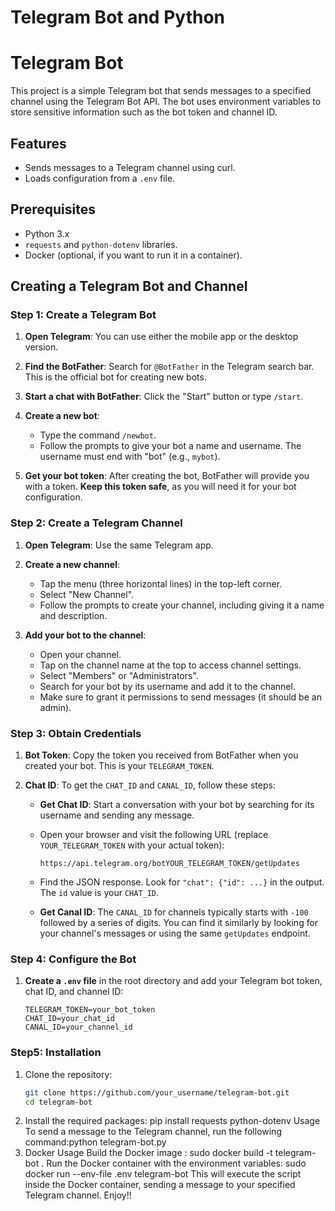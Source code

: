 # Telegram Bot  and Python

# Telegram Bot

This project is a simple Telegram bot that sends messages to a specified channel using the Telegram Bot API. The bot uses environment variables to store sensitive information such as the bot token and channel ID.

## Features

- Sends messages to a Telegram channel using curl.
- Loads configuration from a `.env` file.

## Prerequisites

- Python 3.x
- `requests` and `python-dotenv` libraries.
- Docker (optional, if you want to run it in a container).

## Creating a Telegram Bot and Channel

### Step 1: Create a Telegram Bot

1. **Open Telegram**: You can use either the mobile app or the desktop version.
   
2. **Find the BotFather**: Search for `@BotFather` in the Telegram search bar. This is the official bot for creating new bots.

3. **Start a chat with BotFather**: Click the "Start" button or type `/start`.

4. **Create a new bot**:
   - Type the command `/newbot`.
   - Follow the prompts to give your bot a name and username. The username must end with "bot" (e.g., `mybot`).

5. **Get your bot token**: After creating the bot, BotFather will provide you with a token. **Keep this token safe**, as you will need it for your bot configuration.

### Step 2: Create a Telegram Channel

1. **Open Telegram**: Use the same Telegram app.

2. **Create a new channel**:
   - Tap the menu (three horizontal lines) in the top-left corner.
   - Select "New Channel".
   - Follow the prompts to create your channel, including giving it a name and description.

3. **Add your bot to the channel**:
   - Open your channel.
   - Tap on the channel name at the top to access channel settings.
   - Select "Members" or "Administrators".
   - Search for your bot by its username and add it to the channel.
   - Make sure to grant it permissions to send messages (it should be an admin).

### Step 3: Obtain Credentials

1. **Bot Token**: Copy the token you received from BotFather when you created your bot. This is your `TELEGRAM_TOKEN`.

2. **Chat ID**: To get the `CHAT_ID` and `CANAL_ID`, follow these steps:
   - **Get Chat ID**: Start a conversation with your bot by searching for its username and sending any message.
   - Open your browser and visit the following URL (replace `YOUR_TELEGRAM_TOKEN` with your actual token):

     ```
     https://api.telegram.org/botYOUR_TELEGRAM_TOKEN/getUpdates
     ```

   - Find the JSON response. Look for `"chat": {"id": ...}` in the output. The `id` value is your `CHAT_ID`.

   - **Get Canal ID**: The `CANAL_ID` for channels typically starts with `-100` followed by a series of digits. You can find it similarly by looking for your channel's messages or using the same `getUpdates` endpoint.

### Step 4: Configure the Bot

1. **Create a `.env` file** in the root directory and add your Telegram bot token, chat ID, and channel ID:

   ```env
   TELEGRAM_TOKEN=your_bot_token
   CHAT_ID=your_chat_id
   CANAL_ID=your_channel_id
   
### Step5: Installation

1. Clone the repository:
   ```bash
   git clone https://github.com/your_username/telegram-bot.git
   cd telegram-bot
2. Install the required packages:
   pip install requests python-dotenv
   Usage
   To send a message to the Telegram channel, run the following command:python telegram-bot.py
3. Docker Usage
   Build the Docker image : sudo docker build -t telegram-bot .
   Run the Docker container with the environment variables:
   sudo docker run --env-file .env telegram-bot
   This will execute the script inside the Docker container, sending a message to your specified Telegram channel.
Enjoy!!
